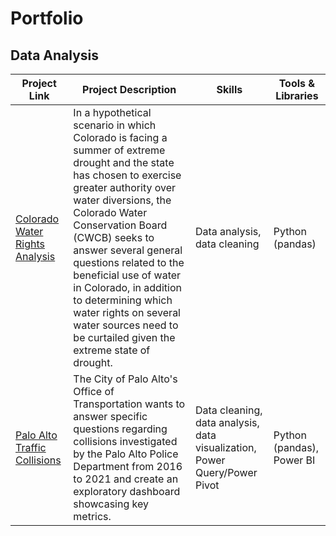 # Portfolio
## Data Analysis
|Project Link|Project Description|Skills|Tools & Libraries|
|---|---|---|---|
|[Colorado Water Rights Analysis](https://github.com/abracew/projects/tree/c03f79491849830fa841228a8aea7f87c167982b/Colorado%20Water%20Rights)| In a hypothetical scenario in which Colorado is facing a summer of extreme drought and the state has chosen to exercise greater authority over water diversions, the Colorado Water Conservation Board (CWCB) seeks to answer several general questions related to the beneficial use of water in Colorado, in addition to determining which water rights on several water sources need to be curtailed given the extreme state of drought.|Data analysis, data cleaning|Python (pandas)|
|[Palo Alto Traffic Collisions](https://github.com/abracew/projects/tree/5471b44e3d3bf4dc6483636dbdeeaf02405ffec9/Palo%20Alto%20Traffic%20Collisions)| The City of Palo Alto's Office of Transportation wants to answer specific questions regarding collisions investigated by the Palo Alto Police Department from 2016 to 2021 and create an exploratory dashboard showcasing key metrics.|Data cleaning, data analysis, data visualization, Power Query/Power Pivot|Python (pandas), Power BI|
